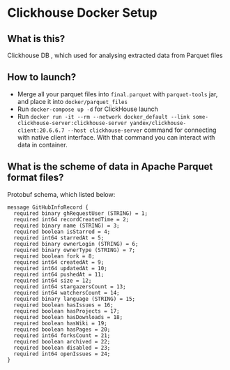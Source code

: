 # Clickhouse Docker Setup

## What is this?
Clickhouse DB , which used for analysing extracted data from Parquet files

## How to launch?

* Merge all your parquet files into ```final.parquet``` with ```parquet-tools``` jar, and place it into ```docker/parquet_files```
* Run ```docker-compose up -d``` for ClickHouse launch
* Run ```docker run -it --rm --network docker_default --link some-clickhouse-server:clickhouse-server yandex/clickhouse-client:20.6.6.7 --host clickhouse-server``` command for connecting with native client interface. With that command you can interact with data in container.

## What is the scheme of data in Apache Parquet format files?

Protobuf schema, which listed below:

```
message GitHubInfoRecord {
  required binary ghRequestUser (STRING) = 1;
  required int64 recordCreatedTime = 2;
  required binary name (STRING) = 3;
  required boolean isStarred = 4;
  required int64 starredAt = 5;
  required binary ownerLogin (STRING) = 6;
  required binary ownerType (STRING) = 7;
  required boolean fork = 8;
  required int64 createdAt = 9;
  required int64 updatedAt = 10;
  required int64 pushedAt = 11;
  required int64 size = 12;
  required int64 stargazersCount = 13;
  required int64 watchersCount = 14;
  required binary language (STRING) = 15;
  required boolean hasIssues = 16;
  required boolean hasProjects = 17;
  required boolean hasDownloads = 18;
  required boolean hasWiki = 19;
  required boolean hasPages = 20;
  required int64 forksCount = 21;
  required boolean archived = 22;
  required boolean disabled = 23;
  required int64 openIssues = 24;
}
```


